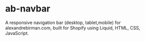 # ab-navbar
A responsive navigation bar (desktop, tablet,mobile) for alexandrebirman.com, built for Shopify using Liquid, HTML, CSS, JavaScript.
